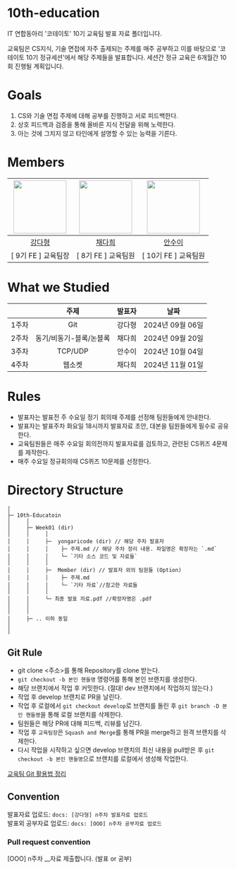 # 10th-education

IT 연합동아리 '코테이토' 10기 교육팀 발표 자료 폴더입니다.

교육팀은 CS지식, 기술 면접에 자주 출제되는 주제를 매주 공부하고 이를 바탕으로 '코테이토 10기 정규세션'에서 해당 주제들을 발표합니다. 세션간 정규 교육은 6개월간 10회 진행될 계획입니다.

# Goals

1. CS와 기술 면접 주제에 대해 공부를 진행하고 서로 피드백한다.
2. 상호 피드백과 검증을 통해 올바른 지식 전달을 위해 노력한다.
3. 아는 것에 그치지 않고 타인에게 설명할 수 있는 능력을 기른다.
   <br>

# Members

| <img src="https://github.com/yongaricode.png" width=120/> | <img src="https://github.com/chae-dahee.png" width=120/> | <img src="https://github.com/ahnsui.png" width=120 /> |
| :-------------------------------------------------------: | :------------------------------------------------------: | :---------------------------------------------------: |
|         [강다형](https://github.com/yongaricode)          |         [채다희](https://github.com/chae-dahee)          |          [안수이](https://github.com/ahnsui)          |
|                    [ 9기 FE ] 교육팀장                    |                   [ 8기 FE ] 교육팀원                    |                 [ 10기 FE ] 교육팀원                  |

# What we Studied

|       |          주제           | 발표자 |       날짜       |
| :---: | :---------------------: | :----- | :--------------: |
| 1주차 |           Git           | 강다형 | 2024년 09월 06일 |
| 2주차 | 동기/비동기-블록/논블록 | 채다희 | 2024년 09월 20일 |
| 3주차 | TCP/UDP | 안수이 | 2024년 10월 04일 |
| 4주차 | 웹소켓 | 채다희 | 2024년 11월 01일 |

# Rules

- 발표자는 발표전 주 수요일 정기 회의때 주제를 선정해 팀원들에게 안내한다.
- 발표자는 발표주차 화요일 18시까지 발표자료 초안, 대본을 팀원들에게 필수로 공유한다.
- 교육팀원들은 매주 수요일 회의전까지 발표자료를 검토하고, 관련된 CS퀴즈 4문제를 제작한다.
- 매주 수요일 정규회의때 CS퀴즈 10문제를 선정한다.

# Directory Structure

```plainText
│
├─ 10th-Educatoin
│     │
│     ├─ Week01 (dir)
│     │     │
│     │     ├─  yongaricode (dir) // 해당 주차 발표자
│     │     │    ├─ 주제.md // 해당 주차 정리 내용. 파일명은 확장자는 `.md`
│     │     │    └─ `기타 소스 코드 및 자료들`
│     │     │
│     │     ├─  Member (dir) // 발표자 외의 팀원들 (Option)
│     │     │    ├─ 주제.md
│     │     │    └─ `기타 자료`//참고한 자료들
│     │     │
│     │     └─ 최종 발표 자료.pdf //확장자명은 .pdf
│     │
│     │
│     ├─ .. 이하 동일
│
│
```

## Git Rule

- git clone <주소>를 통해 Repository를 clone 받는다.
- `git checkout -b 본인 핸들명` 명령어를 통해 본인 브랜치를 생성한다.
- 해당 브랜치에서 작업 후 커밋한다. (절대! dev 브랜치에서 작업하지 않는다.)
- 작업 후 develop 브랜치로 PR을 날린다.
- 작업 후 로컬에서 `git checkout develop`로 브랜치를 돌린 후 `git branch -D 본인 핸들명`을 통해 로컬 브랜치를 삭제한다.
- 팀원들은 해당 PR에 대해 피드백, 리뷰를 남긴다.
- 작업 후 `교육팀장`은 `Squash and Merge`를 통해 PR을 merge하고 원격 브랜치를 삭제한다.
- 다시 작업을 시작하고 싶으면 develop 브랜치의 최신 내용을 pull받은 후 `git checkout -b 본인 핸들명`으로 브랜치를 로컬에서 생성해 작업한다.<br>

[교육팀 Git 활용법 정리]

[교육팀 Git 활용법 정리]: https://youthhing.notion.site/Git-5b328b4923e9468d8d4b581d6f54f203?pvs=4 "8기 교육팀장 유씽씽 제작"

## Convention

발표자료 업로드: `docs: [강다형] n주차 발표자료 업로드`<br>
발표외 공부자료 업로드: `docs: [OOO] n주차 공부자료 업로드`<br>

### Pull request convention

[OOO] n주차 \_\_자료 제출합니다. (발표 or 공부)
